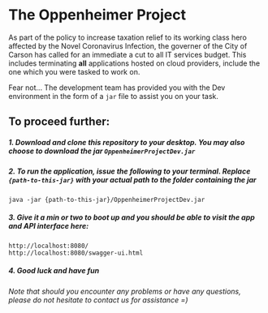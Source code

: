 # The Oppenheimer Project 
As part of the policy to increase taxation relief to its working class hero affected by the Novel Coronavirus Infection, the governer of the City of Carson has called for an immediate a cut to all IT services budget. This includes terminating **all** applications hosted on cloud providers, include the one which you were tasked to work on.

Fear not... The development team has provided you with the Dev environment in the form of a `jar` file to assist you on your task.

## To proceed further:

##### 1. Download and clone this repository to your desktop. You may also choose to download the jar `OppenheimerProjectDev.jar`  
##### 2. To run the application, issue the following to your terminal. Replace `{path-to-this-jar}` with your actual path to the folder containing the jar 
```
java -jar {path-to-this-jar}/OppenheimerProjectDev.jar
```

##### 3. Give it a min or two to boot up and you should be able to visit the app and API interface here:
```
http://localhost:8080/
http://localhost:8080/swagger-ui.html
```

##### 4. Good luck and have fun

_Note that should you encounter any problems or have any questions, please do not hesitate to contact us for assistance =)_ 